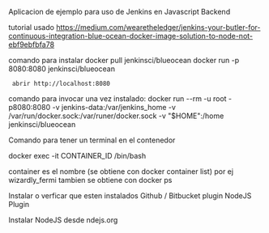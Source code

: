 Aplicacion de ejemplo para uso de Jenkins en Javascript Backend

tutorial usado
https://medium.com/wearetheledger/jenkins-your-butler-for-continuous-integration-blue-ocean-docker-image-solution-to-node-not-ebf9ebfbfa78

comando para instalar
     docker pull jenkinsci/blueocean
     docker run -p 8080:8080 jenkinsci/blueocean

     abrir http://localhost:8080

comando para invocar una vez instalado:
docker run --rm -u root -p8080:8080 -v jenkins-data:/var/jenkins_home -v /var/run/docker.sock:/var/runer/docker.sock -v "$HOME":/home jenkinsci/blueocean


Comando para tener un terminal en el contenedor

docker exec -it CONTAINER_ID /bin/bash

container es el nombre (se obtiene con docker container list) por ej wizardly_fermi
tambien se obtiene con docker ps

Instalar o verficar que esten instalados
    Github / Bitbucket plugin
    NodeJS Plugin

Instalar NodeJS desde ndejs.org
